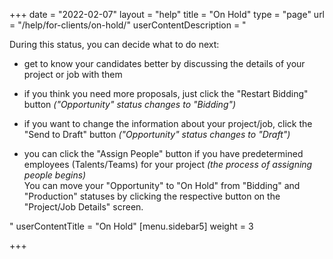 +++
date = "2022-02-07"
layout = "help"
title = "On Hold"
type = "page"
url = "/help/for-clients/on-hold/"
userContentDescription = "<p>During this status, you can decide what to do next:</p><ul><li><p>get to know your candidates better by discussing the details of your project or job with them</p></li><li><p>if you think you need more proposals, just click the \"Restart Bidding\" button <em>(\"Opportunity\" status changes to \"Bidding\")</em></p></li><li><p>if you want to change the information about your project/job, click the \"Send to Draft\" button <em>(\"Opportunity\" status changes to \"Draft\")</em></p></li><li><p>you can click the \"Assign People\" button if you have predetermined employees (Talents/Teams) for your project <em>(the process of assigning people begins)<br></em>You can move your \"Opportunity\" to \"On Hold\" from \"Bidding\" and \"Production\" statuses by clicking the respective button on the \"Project/Job Details\" screen.</p></li></ul>"
userContentTitle = "On Hold"
[menu.sidebar5]
weight = 3

+++
